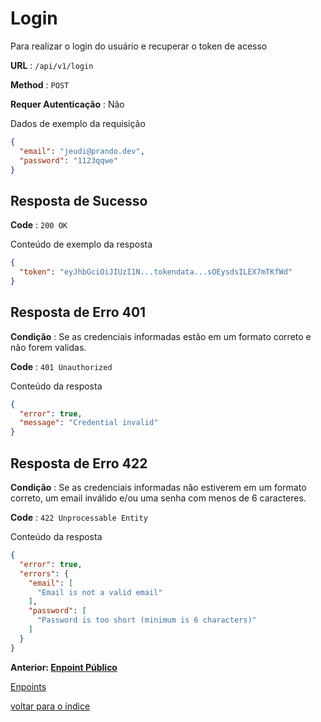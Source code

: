 # Login

Para realizar o login do usuário e recuperar o token de acesso  

**URL** : `/api/v1/login`

**Method** : `POST`

**Requer Autenticação** : Não

Dados de exemplo da requisição

```json
{
  "email": "jeudi@prando.dev",
  "password": "1123qqwe"
}
```

## Resposta de Sucesso

**Code** : `200 OK`

Conteúdo de exemplo da resposta

```json
{
  "token": "eyJhbGciOiJIUzI1N...tokendata...sOEysdsILEX7mTKfWd"
}
```

## Resposta de Erro 401

**Condição** : Se as credenciais informadas estão em um formato correto e não forem validas.

**Code** : `401 Unauthorized`

Conteúdo da resposta

```json
{
  "error": true,
  "message": "Credential invalid"
}
```

## Resposta de Erro 422

**Condição** : Se as credenciais informadas não estiverem em um formato correto, um email inválido e/ou uma senha com menos de 6 caracteres.

**Code** : `422 Unprocessable Entity`

Conteúdo da resposta

```json
{
  "error": true,
  "errors": {
    "email": [
      "Email is not a valid email"
    ],
    "password": [
      "Password is too short (minimum is 6 characters)"
    ]
  }
}
```
**Anterior: [Enpoint Público](/docs/endpoints/README.md#endpoint-público)**

[Enpoints](/docs/endpoints/README.md)

[voltar para o índice](/README.md#endpoints)
